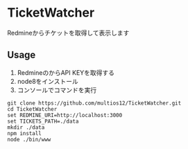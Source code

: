 # TicketWatcher
Redmineからチケットを取得して表示します

## Usage

1. RedmineのからAPI KEYを取得する
2. node8をインストール
3. コンソールでコマンドを実行
~~~
git clone https://github.com/multios12/TicketWatcher.git
cd TicketWatcher
set REDMINE_URI=http://localhost:3000
set TICKETS_PATH=./data
mkdir ./data
npm install
node ./bin/www
~~~
